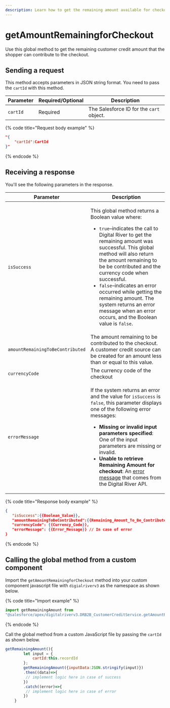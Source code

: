 ```yaml
---
description: Learn how to get the remaining amount available for checkout.
---
```


# getAmountRemainingforCheckout

Use this global method to get the remaining customer credit amount that the shopper can contribute to the checkout.

## Sending a request

This method accepts parameters in JSON string format. You need to pass the `cartId` with this method.&#x20;

| Parameter | Required/Optional | Description                              |
| --------- | ----------------- | ---------------------------------------- |
| `cartId`  | Required          | The Salesforce ID for the `cart` object. |

{% code title="Request body example" %}
```json
"{
    "cartId":CartId
}"
```
{% endcode %}

## Receiving a response

You'll see the following parameters in the response.

| Parameter                        | Description                                                                                                                                                                                                                                                                                                                                                                                                                                                                                                                                                                             |
| -------------------------------- | --------------------------------------------------------------------------------------------------------------------------------------------------------------------------------------------------------------------------------------------------------------------------------------------------------------------------------------------------------------------------------------------------------------------------------------------------------------------------------------------------------------------------------------------------------------------------------------- |
| `isSuccess`                      | <p>This global method returns a Boolean value where:</p><ul><li> <code>true</code>–indicates the call to Digital River to get the remaining amount was successful. This global method will also return the amount remaining to be be contributed and the currency code when successful.</li><li><code>false</code>–indicates an error occurred while getting the remaining amount. The system returns an error message when an error occurs, and the Boolean value is <code>false</code>.</li></ul>                                                                                     |
| `amountRemainingToBeContributed` | The amount remaining to be contributed to the checkout.  A customer credit source can be created for an amount less than or equal to this value.                                                                                                                                                                                                                                                                                                                                                                                                                                        |
| `currencyCode`                   | The currency code of the checkout                                                                                                                                                                                                                                                                                                                                                                                                                                                                                                                                                       |
| `errorMessage`                   | <p>If the system returns an error and the value for <code>isSuccess</code> is <code>false</code>, this parameter displays one of the following error messages:</p><ul><li><strong>Missing or invalid input parameters specified</strong>: One of the input parameters are missing or invalid.</li><li><strong>Unable to retrieve Remaining Amount for checkout</strong>: An <a href="https://docs.digitalriver.com/digital-river-api/payment-integrations-1/digitalriver.js/reference/error-types-codes-and-objects">error message</a> that comes from the Digital River API.</li></ul> |

{% code title="Response body example" %}
```json
{
   "isSuccess":{{Boolean_Value}},
   "amountRemainingToBeContributed":{{Remaining_Amount_To_Be_Contributed}},
   "currencyCode": {{Currency_Code}},
   "errorMessage": {{Error_Message}} // In case of error
}
```
{% endcode %}

## Calling the global method from a custom component

Import the `getAmountRemainingforCheckout` method into your custom component javascript  file with `digialriverv3` as the namespace as shown below.

{% code title="Import example" %}
```javascript
import getRemainingAmount from 
"@salesforce/apex/digitalriverv3.DRB2B_CustomerCreditService.getAmountRemainingforCheckout";
```
{% endcode %}

Call the global method from a custom JavaScript file by passing the `cartId` as shown below.

```javascript
getRemainingAmount(){
        let input = {
            cartId:this.recordId
        };
        getRemainingAmount({inputData:JSON.stringify(input)})
        .then((data)=>{
         // implement logic here in case of success
        })
        .catch((error)=>{
         // implement logic here in case of error
        })
    }
```
